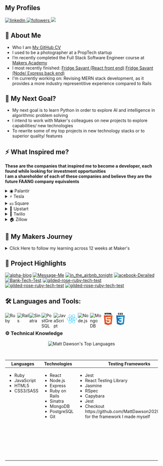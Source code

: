  ## My Profiles
 <a href="https://uk.linkedin.com/in/matt-dawson-2877ba129">
  <img alt="linkedin" title="My LinkedIn Page" src="https://img.shields.io/badge/LinkedIn-0077B5?style=for-the-badge&logo=linkedin&logoColor=white">
</a>
   
<a href="https://github.com/MattDawson2020">
  <img alt="followers" title="Follow me on Github" src="https://img.shields.io/github/followers/MattDawson2020?color=236ad3&labelColor=1155ba&style=for-the-badge&logo=github&label=Follow"/>
</a>

<a href="https://www.codewars.com/users/MattDawson">
  <img src="https://img.shields.io/badge/CodeWars-%23AD2C27?style=for-the-badge&logo=codewars&logoColor=white"/>
</a>
  
## 📣 About Me

- Who I am [My GitHub CV](https://github.com/MattDawson2020/CV)
- I used to be a photographer at a PropTech startup
- I’m recently completed the Full Stack Software Engineer course at [Makers Academy](https://makers.tech/about-us/)
- I most recently finished: [Fridge Savant (React front end)](https://github.com/MattDawson2020/fridge-savant-client) [Fridge Savant (Node/ Express back end)](https://github.com/mikejeuga/fridge-savant-server)
- I'm currently working on: Revising MERN stack development, as it provides a more industry representitive experience compared to Rails

## 🎯  My Next Goal?
- My next goal is to learn Python in order to explore AI and intelligence in algorithmic problem solving
- I intend to work with Maker's colleagues on new projects to explore capabilities/ new technologies
- To rewrite some of my top projects in new technology stacks or to superior quality/ features 


## ⚡  What Inspired me?
**These are the companies that inspired me to become a developer, each found while looking for investment opportunities** <br>
**I am a shareholder of each of these companies and believe they are the future FAANG company equivalents**
<br>

<details>
 <summary>
  ◉ Palantir
 </summary>
 <br>
 <p>
  <a href="https://www.palantir.com/">Palantir</a> is a one of a kind, bleeding edge data anlytics provider <br>
  Initially specialising in clandestine and security solutions for government buyers, they are now broadening into commercial offerings
 </p> <br>
 <table>
  <thead>
   <tr>
    <th>What problems are they solving</th>
    <th>Why they will change the world</th>
   </tr>
  </thead>
  <tbody>
   <tr>
    <td style="vertical-align: top">
      <ul>
       <li>Integrating data, decisions and operations into one platform</li>
       <li>Outputs enormous volumes of data and analytics as simple english</li>
       <li>Allows human operators to channel and control their data as never before</li>
     </ul>
    </td>
    <td style="vertical-align: top">
     <ul>
       <li>CEO Alex Karp and Chairman Peter Thiel spending 17 years slowly building the core capabilities and they are truly without competitors</li>
       <li>Analytics allow companies to make informed decisions at a fraction of the cost and time using tailored datasets</li>
       <li>Palantir specialises in taking siloed, fragmented data, and facilitating improved decision making</li>
       <li>In a future digital economy, companies NOT using their data solutions will be at a serious competitive disadvantage</li>
     </ul>
    </td>
   </tr>
  </tbody>
 </table>
</details>

<details>
 <summary>
  ⚡️ Tesla
 </summary>
 <br>
 <p>
  <a href="https://www.tesla.com/en_gb/powerwall">Tesla</a> is leading the world in renewable energy products
 </p> <br>
 <table>
  <thead>
   <tr>
    <th>What problems are they solving</th>
    <th>Why they will change the world</th>
   </tr>
  </thead>
  <tbody>
   <tr>
    <td style="vertical-align: top">
      <ul>
       <li>Revolutionising the worlds roads with clean, electrically powered cars</li>
       <li>Tesla charging network, allowing the world to phase out ICE cars</li>
       <li>World leading self driving car technology, with the aim to push robo-taxis within the decade</li>
       <li>Tesla power provides solar roof sells to generate renewable energy, and Tesla Powerwalls to sore and manage power</li>
     </ul>
    </td>
    <td style="vertical-align: top">
     <ul>
       <li>Elon Musk has said the sole reason for Tesla's work is to bring forward the green energy revolution, and arguably no one has done more</li>
       <li>Within a generation we will likely see the near complete replacement of polluting and inefficient petrol cars in favour of electric</li>
       <li>Self driving cars will allow safer, faster and more productive journies to become the norm</li>
       <li>Tesla solar allows regular people to take the fight against climate change in their own hands</li>
       <li>Tesla self driving is the only one to not use expensive LIDAR systems, allowing cars to be affordable</li>
     </ul>
    </td>
   </tr>
  </tbody>
 </table>
</details>

<details>
 <summary>
  💵 Square
 </summary>
 <br>
 <p>
  <a href="https://squareup.com/gb/en">Square</a> is changing the way we think about money <br>
  Square began life as a simpler way for people to make payments to each other, but now looks to take on the worlds financial system
 </p> <br>
 <table>
  <thead>
   <tr>
    <th>What problems are they solving</th>
    <th>Why they will change the world</th>
   </tr>
  </thead>
  <tbody>
   <tr>
    <td style="vertical-align: top">
      <ul>
       <li>Allows individuals and businesses to easily accept card payments without expensive point of sale systems</li>
       <li>Software allows small enterprises to use an Ipad with wifi as a point of sale system</li>
       <li>Fast and safe personal money transfers</li>
       <li>Offers business customers the ability to setup online stors integrated with Instagram and Facebook marketplaces</li>
     </ul>
    </td>
    <td style="vertical-align: top">
     <ul>
       <li>The world financial system is stale and self destructive, and would sooner prevent innovation than drive it</li>
       <li>Square puts the power of personal and business finance in the hand of the individuals, driving a new age of individual enterprise</li>
       <li>Payment and point of sale simplicity means success is now determined on the quality of your product or service, not your level of capital</li>
       <li>Your money is yours, and why should banks tell you what you can do with it, Square puts the power back in your hands</li>
     </ul>
    </td>
   </tr>
  </tbody>
 </table>
</details>

<details>
 <summary>
  🏦 Upstart
 </summary>
 <br>
 <p>
  <a href="https://www.upstart.com/">Upstart</a> will change how the world's financial decisions are made  <br>
 </p> <br>
 <table>
  <thead>
   <tr>
    <th>What problems are they solving</th>
    <th>Why they will change the world</th>
   </tr>
  </thead>
  <tbody>
   <tr>
    <td style="vertical-align: top">
      <ul>
       <li>Loans typically take months to be approved, require substantial documentation, and are often denied for petty reasons</li>
       <li>Risk and inadequate judgement by banks means millions of missed opportunities per year</li>
       <li>The decision to approve the capital you need is held by someone who does not have your interests at heart</li>
     </ul>
    </td>
    <td style="vertical-align: top">
     <ul>
       <li>Upstart's algorithm uses a complete web of data points, including finances, education and any one of up to 1000 data points</li>
       <li>Algorithm's accuracy is such that banks can have 75% fewer defaults for the same approval rate, or increase approvals 173% for no extra defaults</li>
       <li>No longer do individuals have loans rejected by people who seem unable to provide an objective reason why</li>
       <li>The digital age is too often held back by subjective decision making and human error, Upstart is a perfect example of AI innovation</li>
     </ul>
    </td>
   </tr>
  </tbody>
 </table>
</details>

<details>
 <summary>
  📱 Twilio
 </summary>
 <br>
 <p>
  <a href="https://www.twilio.com/">Twilio</a> makes communications easy  <br>
 </p> <br>
 <table>
  <thead>
   <tr>
    <th>What problems are they solving</th>
    <th>Why they will change the world</th>
   </tr>
  </thead>
  <tbody>
   <tr>
    <td style="vertical-align: top">
      <ul>
       <li>Communication infrastructure is often dated and hard to access, despite the modern digital age</li>
       <li>Businesses often have to use multiple providers and programs in order to facilitate effective communication</li>
       <li>Integrating communication systems is often needlessly difficult for developers and business alike</li>
     </ul>
    </td>
    <td style="vertical-align: top">
     <ul>
       <li>Allows text, video, call and email communication from a single source</li>
       <li>Small and medium sized businesses no longer need expensive or bulky infrastructure to provide services</li>
       <li>Developer API and guides are so easy that I myself used the Twilio API to send myself a text with only 3 weeks of Ruby experience</li>
     </ul>
    </td>
   </tr>
  </tbody>
 </table>
</details>

<details>
 <summary>
  🏠 Zillow
 </summary>
 <br>
 <p>
  <a href="https://www.zillow.com/">Zillow</a> brings buying and selling homes to the digital age <br>
 </p> <br>
 <table>
  <thead>
   <tr>
    <th>What problems are they solving</th>
    <th>Why they will change the world</th>
   </tr>
  </thead>
  <tbody>
   <tr>
    <td style="vertical-align: top">
      <ul>
       <li>Homeowners have to pay massive feeds and commissions to allow someone else to sell/buy a home for them</li>
       <li>Property sales/ renting is still overwhelmingly done in an analogue manner despite advancing technology</li>
       <li>Real Estate industry means that listings are often divided across locations and even RightMove often forces you onto their website</li>
     </ul>
    </td>
    <td style="vertical-align: top">
     <ul>
       <li>Users can rent/buy/sell/view propertie all from a single location, even able to request tours through the site</li>
       <li>Developing business model allows renters to pay rent through Zillow, and for buyers/sells to use Zillow for Escrow</li>
       <li>Zestimate feature uses AI to calculate approximate value/ rent, and is just a stepping off point for digital innovations</li>
     </ul>
    </td>
   </tr>
  </tbody>
 </table>
</details>


##  📘 My Makers Journey
<details>
 <summary>
  Click Here to follow my learning across 12 weeks at Maker's
 </summary>


 <details>
   <summary> Week 1: Test driving and debugging</summary>

   <table>
    <thead>
     <tr>
       <th>Weekly Challenge</th>
       <th>Weekend Challenge</th>
     </tr>
    </thead>
    <tbody>
     <tr>
      <td style="vertical-align: top">
        <p>
         This challenge was the first of my Maker's weekly challenges, coded in pairs with a randomised partner each day.
         The learning objectives for this week were:
        </p>
        <ul>
          <li> Test Driven Development (TDD) using RSpec</li>
          <li> Follow an appropriate debugging process to 'tighten the loop' and 'gain visbility' when faced with bugs</li>
          <li> Basic class structure and attributes</li>
         <li>https://github.com/MattDawson2020/boris_bike_challenge</li>
        </ul>
      </td>
      <td style="vertical-align: top">
       <p>
        This challenge was the first of my Maker's weekend challenge, intended to be done alone to reinforce the week's learning and concepts. 
        The necessary skills covered in this challenge were:
       </p>
         <ul>
           <li> TDD and RSpec</li>
           <li> Knowing when to split a class and how to add functionality</li>
           <li> Basic class structure and attributes</li>
          <li>https://github.com/MattDawson2020/airport_challeng-RB</li>
         </ul>
      </td>
   </table>
 </details>
  
 <details>
  <summary> Week 2: Object oriented programming </summary>
  <table>
   <thead>
    <tr>
      <th>Weekly Challenge</th>
      <th>Weekend Challenge</th>
    </tr>
   </thead>
   <tbody>
    <tr>
     <td style="vertical-align: top">
       <p>
        This challenge was the second of my Maker's weekly challenges, coded in pairs with a randomised partner each day. 
        The learning objectives for this week were:
       </p>
       <ul>
         <li> Class splitting to adhere to SRP</li>
         <li> Mocking and decoupling classes in tests</li>
         <li> Testing behaviour over state</li>
         <li> OOP and its' benefits</li>
         <li> Dependency injection</li>
        <li>https://github.com/MattDawson2020/oystercard</li>
       </ul>
     </td>
     <td style="vertical-align: top">
      <p>
       This challenge was the second of my Maker's weekend challenge, intended to be done alone to reinforce the week's learning and concepts. 
       This was the first time in Maker's I came across actual difficulty and had to go away to strategise. 
       Upon realising this was essentially a challenge of RSpec doubles and dependency injection I soon figured it out.
       The necessary skills covered in this challenge were:
      </p>
       <ul>
         <li> Mocking/ doubles in testing </li>
         <li> Using injected classes to build complexity while maintaining decoupled structure</li>
         <li> Using external API (Twilio)</li>
        <li>https://github.com/MattDawson2020/takeaway-challenge-RB</li>
       </ul>
     </td>
  </table>
 </details>
 
 <details>
 <summary> Week 3: Web applications </summary>
 <table>
  <thead>
   <tr>
     <th>Weekly Challenge</th>
     <th>Weekend Challenge</th>
   </tr>
  </thead>
  <tbody>
   <tr>
    <td style="vertical-align: top">
      <p>
       This challenge was the third of my Maker's weekly challenges, coded in pairs with a randomised partner each day.
       The learning objectives for this week were:
      </p>
      <ul>
        <li> Building a simple web app</li>
        <li> Understand the basics of HTTP requests/ response</li>
        <li> Basics of HTML, CSS</li>
        <li> Explain the MVC pattern</li>
        <li> How do servers and clients interact to create an application</li>
       <li>https://github.com/MattDawson2020/intro_to_web</li>
       <li>https://github.com/MattDawson2020/Battle</li>
      </ul>
    </td>
    <td style="vertical-align: top">
     <p>
      This challenge was the third of my Maker's weekend challenge, intended to be done alone to reinforce the week's learning and concepts.
      The necessary skills covered in this challenge were:
     </p>
      <ul>
        <li> How to render a backend program so it is no longer REPL only </li>
        <li> How to use MVC to update application as you run through its' functions</li>
        <li> Move on from purely back-end focussed code</li>
       <li>https://github.com/MattDawson2020/rps-challenge</li>
      </ul>
    </td>
  </table>
 </details>
  
<details>
 <summary> Week 4: Databases </summary>
 <table>
  <thead>
   <tr>
     <th>Weekly Challenge</th>
     <th>Weekend Challenge</th>
   </tr>
  </thead>
  <tbody>
   <tr>
    <td style="vertical-align: top">
      <p>
       This challenge was the fourth of my Maker's weekly challenges, coded in pairs with a randomised partner each day. 
       This week is where I would say the difficulty noticeably stepped up, with database interactions being more complex than previous weeks. 
       The learning objectives for this week were:
      </p>
      <ul>
        <li> Built a simple web app with a database attached to allow permanence</li>
        <li> Explain the basics of how databases work and how to use SQL to interact with them</li>
        <li> Object Relational Mapping (ORM) and manually writing a SQL interface with ruby</li>
        <li> RESTful routes</li>
       <li>https://github.com/MattDawson2020/bookmark-manager</li>
      </ul>
    </td>
    <td style="vertical-align: top">
     <p>
      This challenge was the fourth of my Maker's weekly challenges, coded in pairs with a randomised partner each day.
      The learning objectives for this week were:
     </p>
      <ul>
        <li> Built a web app with data permanence, allowing rendered data to persist between page refreshes</li>
        <li> Allow a user to input new data in order to change what is rendered, and have these changes persist</li>
       <li> Using a Ruby based ORM to interface with SQL based database</li>
       <li>https://github.com/MattDawson2020/chitter-challenge</li>
      </ul>
    </td>
  </table>
 </details>
  
<details>
 <summary> Week 5: AirBnb </summary>
 <table>
  <thead>
   <tr>
     <th>Group engineering project</th>
   </tr>
  </thead>
  <tbody>
   <tr>
    <td style="vertical-align: top">
      <p>
       This is the first of my Maker's group engineering projects, built in Ruby's Sinatra framework in a team of 4.
       Throughout this week we worked to user stories and specifications rather than direct challenge instructions for the first time.
       The ultimate aim was to both build a full stack fully functioning application, but also to do so using AGILE methodology.
       The learning objectives for this week were:
      </p>
      <ul>
        <li> Break down projects into tasks and allocate them to pairs</li>
        <li> Build to a specification (rather than challenges)</li>
        <li> Run stand-ups and retrospectives</li>
        <li> Use a branch/PR/merge git workflow</li>
        <li> Give and receive meaningful code review</li>
       <li>https://github.com/MattDawson2020/in_the_airbnb_tonight</li>
      </ul>
    </td>
  </table>
 </details>
 
<details>
 <summary> Week 6: Javascript </summary>
 <table>
  <thead>
   <tr>
     <th>Weekly Challenge</th>
   </tr>
  </thead>
  <tbody>
   <tr>
    <td style="vertical-align: top">
      <p>
       This challenge was the return to weekly pair programmed challenges following Airbnb group project week. 
       This week we began programming in JavaScript instead of Ruby, testing our ability to learn a new language. 
       The learning objectives for this week were:
      </p>
      <ul>
       <li> Test drive a simple front end web app with JavsScript</li>
       <li> Follow an effective process for learning a new language</li>
       <li> DOM manipulation</li>
       <li> Creating dynamic pages that do not rely on a page refresh</li>
       <li>https://github.com/MattDawson2020/Airport-Challenge-JS</li>
       <li>https://github.com/MattDawson2020/Thermostat-JS</li>
      </ul>
    </td>
  </table>
 </details>
 
<details>
 <summary> Week 7: Single page applications </summary>
 <table>
  <thead>
   <tr>
     <th>Weekly Challenge</th>
     <th>Weekend Challenge</th>
   </tr>
  </thead>
  <tbody>
   <tr>
    <td style="vertical-align: top">
      <p>
       This challenge was the seventh weekly challenge and the second group based project.
       We worked in a three to build a single page application that dynamically refreshes content using JS.
       In this week, while trying to replicate a test matcher, I also managed to (partially accidentally) create a functioning testing framework.
       The learning objectives for this week were:
      </p>
      <ul>
       <li> Build a dynamic single page app using only Pure JS</li>
       <li> Request and use data from an external API</li>
       <li> Explain that libraries are code that can be written by anyone</li>
       <li>https://github.com/MattDawson2020/notesApp</li>
      </ul>
    </td>
    <td style="vertical-align: top">
     <p>
      This challenge was the seventh of my Maker's weekend challenge, intended to be done alone to reinforce the week's learning and concepts. 
      The necessary skills covered in this challenge were:
     </p>
      <ul>
        <li> Build a dynamic single page app using only Pure JS</li>
       <li> Request and use data from an external API</li>
       <li>https://github.com/MattDawson2020/news-summary-challenge</li>
      </ul>
    </td>
  </table>
 </details>
 
<details>
 <summary> Weeks 8 & 9: Rails engineering project </summary>
 <table>
  <thead>
   <tr>
     <th>Weekly Challenge</th>
     <th>Weekend Challenge</th>
   </tr>
  </thead>
  <tbody>
   <tr>
    <td style="vertical-align: top">
      <p>
       The second Maker's group engineering project, this time we worked in a group of seven to try to recreate Facebook's functionality.<br>
       This would be done to AGILE methodology, using Ruby on Rails, and Bootstrap.<br>
       The learning objectives for this week were:
      </p>
      <ul>
       <li> Build a fully functioning web application from specifications</li>
       <li> Use Rails framework to simplify much of the previous weeks tasks in order to push on to new heights</li>
       <li> Understand and utilise new concepts such as migrations, validations, associations, embedded Ruby ETC</li>
       <li>https://github.com/MattDawson2020/acebook-Derailed</li>
      </ul>
    </td>
    <td style="vertical-align: top">
     <p>
      This challenge was the last of my Maker's weekend challenges, to test whether I could use Rails to create a full stack application. 
      The necessary skills covered in this challenge were:
     </p>
      <ul>
       <li> Build instagram with all the relevant features</li>
       <li> Build a full stack application in Rails</li>
       <li> Follow a TDD approach to a full stack application</li>
       <li>https://github.com/MattDawson2020/instagram-challenge</li>
      </ul>
    </td>
  </table>
 </details>
 
<details>
 <summary> Week 10: Individual tech tests </summary>
 <table>
  <thead>
   <tr>
     <th>Tech tests</th>
   </tr>
  </thead>
  <tbody>
   <tr>
    <td style="vertical-align: top">
      <p>
       The aims of this week were to attempt individual tech tests in order to solve popular engineering problems. <br>
       These were done alone once and submitted to Maker's coaches, who then provided feedback for a refactor. <br>
       Details of coaches feedback and proposed changes are inside the repos.<br>
       The learning objectives for this week were:
      </p>
      <ul>
       <li> To solve a challenging technical problem by writing well crafted code</li>
       <li> Have developed a structured process to approaching complex problems, utilising TDD and good OO design skills</li>
       <li>https://github.com/MattDawson2020/Bank-Tech-Test</li>
       <li>https://github.com/MattDawson2020/gilded-rose-ruby-tech-test</li>
       <li> JS bank tech test is almost complete and will be posted here soon</li>
      </ul>
    </td>
  </table>
 </details>
 
 <details>
 <summary> Weeks 11 & 12: Final Project </summary>
  <table>
   <thead>
    <tr>
     <th> The outline</th>
    </tr>
   </thead>
   <tbody>
    <td style="verticl-align: top">
      In our final project, my team decided to build a simple API based app that could search for recipes from your chosen ingredients. 
      This was intentionally kept simple to allow us to focus on the main challenge, using the MERN stack with no previous experience in less than two weeks.
      We were successful in this and using REACT allowed us to create a dynamic and flowing front end with tight UX and styling.
      Using MONGO, EXPRESS, and NODE for the back end meant our bookmarks were saved in JSON format, the same as the API returns, allowing reuse of components.
    </td>
   </tbody>
  </table>
 <table>
  <thead>
   <tr>
     <th>Server side</th>
     <th>Client side</th>
   </tr>
  </thead>
  <tbody>
   <tr>
    <td style="vertical-align: top">
      <p>
       The Server side project was built my members of my team, intended to store user & bookmark data as JSON packages.
       This also allowed us to move on from using sessions to the far more popular JAVASCRIPT WEB TOKENS for authentication.
       The learning objectives for this week were:
      </p>
      <ul>
       <li> To use high-quality processes to build an extended project in a team</li>
       <li> Creating a fully functioning back end server in entirely new languages/ frameworks</li>
       <li>https://github.com/mikejeuga/fridge-savant-server</li>
      </ul>
    </td>
    <td style="vertical-align: top">
     <p>
      The client REACT application was built by myelf and other members of my team. 
      I mainly worked on the API data requests and the Meal card components, as well as the advertising preview column.
      The necessary skills covered in this challenge were:
     </p>
      <ul>
       <li> Building reusable and DRY components</li>
       <li> Using states, contexts and other REACT functionality to optimise the logic</li>
       <li> Learn to use an entirely new framework while maintaing best practices</li>
       <li>https://github.com/jasonrowsell/fridge-savant-client</li>
      </ul>
    </td>
  </table>
 </details>
 
</details>

## 🌱 Project Highlights

<p align="left">
   <a href="https://github.com/MattDawson2020/alpha-blog"><img width="282" src="https://denvercoder1-github-readme-stats.vercel.app/api/pin/?username=MattDawson2020&repo=alpha-blog&show_icons=false&count_private=true&theme=react&hide_border=true&bg_color=1F222A" alt="alpha-blog"></a>
   <a href="https://github.com/MattDawson2020/MessageMe"><img width="282" src="https://denvercoder1-github-readme-stats.vercel.app/api/pin/?username=MattDawson2020&repo=MessageMe&show_icons=false&count_private=true&theme=react&hide_border=true&bg_color=1F222A" alt="Message-Me"></a>
   <a href="https://github.com/MattDawson2020/in_the_airbnb_tonight"><img width="282" src="https://denvercoder1-github-readme-stats.vercel.app/api/pin/?username=MattDawson2020&repo=in_the_airbnb_tonight&show_icons=false&count_private=true&theme=react&hide_border=true&bg_color=1F222A" alt="in_the_airbnb_tonight"></a>
  <a href="https://github.com/MattDawson2020/acebook-Derailed"><img width="282" src="https://denvercoder1-github-readme-stats.vercel.app/api/pin/?username=MattDawson2020&repo=acebook-Derailed&show_icons=false&count_private=true&theme=react&hide_border=true&bg_color=1F222A" alt="acebook-Derailed"></a>
  <a href="https://github.com/MattDawson2020/Bank-Tech-Test"><img width="282" src="https://denvercoder1-github-readme-stats.vercel.app/api/pin?username=MattDawson2020&repo=Bank-Tech-Test&show_icons=false&count_private=true&theme=react&hide_border=true&bg_color=1F222A" alt="Bank-Tech-Test"></a>
  <a href="https://github.com/MattDawson2020/gilded-rose-ruby-tech-test"><img width="282" src="https://denvercoder1-github-readme-stats.vercel.app/api/pin/?username=MattDawson2020&repo=gilded-rose-ruby-tech-test&show_icons=false&count_private=true&theme=react&hide_border=true&bg_color=1F222A" alt="gilded-rose-ruby-tech-test"></a>
  <a href=https://github.com/MattDawson2020/fridge-savant-client><img width="282" src="https://denvercoder1-github-readme-stats.vercel.app/api/pin/?username=MattDawson2020&repo=fridge-savant-client&show_icons=false&count_private=true&theme=react&hide_border=true&bg_color=1F222A" alt="gilded-rose-ruby-tech-test"></a>
 <a href=https://github.com/MattDawson2020/Bank-Tech-Test-JS><img width="282" src="https://denvercoder1-github-readme-stats.vercel.app/api/pin/?username=MattDawson2020&repo=Bank-Tech-Test-JS&show_icons=false&count_private=true&theme=react&hide_border=true&bg_color=1F222A" alt="gilded-rose-ruby-tech-test"></a>
  
</p>

## 🛠 Languages and Tools:

<img align="left" alt="Ruby" width="40px" src="https://cdn.svgporn.com/logos/ruby.svg" />
<img align="left" alt="Rails" width="40px" src="https://pbs.twimg.com/media/CZGHPChUAAA3jqE.png" />
<img align="left" alt="Sinatra" width="40px" src="https://cdn.svgporn.com/logos/sinatra.svg" />
<img align="left" alt="PostGreSQL" width="40px" src="https://cdn.svgporn.com/logos/postgresql.svg" />
<img align="left" alt="JavaScript" width="40px" src="https://cdn.svgporn.com/logos/javascript.svg" />
<img align="left" alt="React" width="40px" src="https://raw.githubusercontent.com/github/explore/80688e429a7d4ef2fca1e82350fe8e3517d3494d/topics/react/react.png" />
<img align="left" alt="Node.js" width="40px" src="https://cdn.svgporn.com/logos/nodejs-icon.svg" />
<img align="left" alt="Mongo DB" width="40px" src="https://img.icons8.com/color/452/mongodb.png" />
<img align="left" alt="HTML5" width="40px" src="https://raw.githubusercontent.com/github/explore/80688e429a7d4ef2fca1e82350fe8e3517d3494d/topics/html/html.png" />
<img align="left" alt="CSS3" width="40px" src="https://raw.githubusercontent.com/github/explore/80688e429a7d4ef2fca1e82350fe8e3517d3494d/topics/css/css.png" />

<br/>

<br/>

### ⚙︎ Technical Knowledge

<p align="center">
  <img alt="Matt Dawson's Top Languages" src="https://github-readme-stats.vercel.app/api/top-langs/?username=MattDawson2020&langs_count=8&count_private=true&layout=compact&theme=react&hide_border=true&bg_color=0D1117" /></a>
</p>

<br />

<table>
  <thead>
    <tr>
      <th>Languages</th>
      <th>Technologies</th>
      <th>Testing Frameworks</th>
      <th>Concepts</th>
    </tr>
  </thead>
  <tbody>
    <tr>
      <td style="vertical-align: top">
        <ul>
         <li>Ruby</li>
          <li>JavaScript</li>
          <li>HTML5</li>
          <li>CSS3/SASS</li>
        </ul>
      </td>
      <td style="vertical-align: top">
        <ul>
          <li>React</li>
          <li>Node.js</li>
          <li>Express</li>
          <li>Ruby on Rails</li>
          <li>Sinatra</li>
          <li>MongoDB</li>
          <li>PostgreSQL</li>
          <li>Git</li>
        </ul>
      </td>
      <td style="vertical-align: top">
        <ul>
          <li>Jest</li>
          <li>React Testing Library</li>
          <li>Jasmine</li>
          <li>RSpec</li>
          <li>Capybara</li>
          <li> Jest</li>
          <li>Checkout https://github.com/MattDawson2020/notesApp for the framework I made myself</li>
        </ul>
      </td>
      <td style="vertical-align: top">
        <ul>
          <li>XP/Agile methodology</li>
          <li>TDD/BDD</li>
          <li>OOP/D</li>
          <li>MVC Pattern</li>
          <li>RESTful APIs</li>
          <li>Mentoring</li>
          <li>Remote working</li>
          <li>Pair programming</li>
          <li>Continuous Integration & Deployment</li>
          <li>Git workflow</li>
          <li>Code review</li>
        </ul>
      </td>
    </tr>
  </tbody>
</table>


<!--START_SECTION:activity-->

<!--END_SECTION:activity-->




